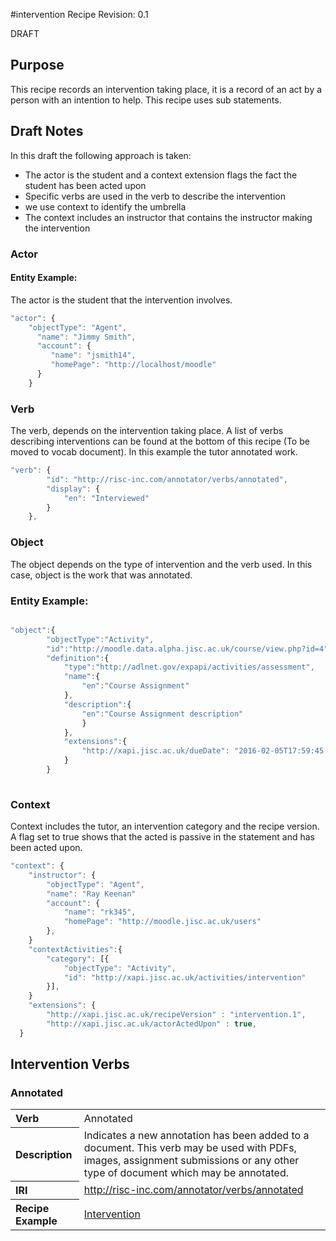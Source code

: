 #intervention Recipe
Revision: 0.1 

DRAFT

## Purpose
This recipe records an intervention taking place, it is a record of an act by a person with an intention to help. This recipe uses sub statements.

## Draft Notes
In this draft the following approach is taken:

- The actor is the student and a context extension flags the fact the student has been acted upon
- Specific verbs are used in the verb to describe the intervention
- we use context to identify the umbrella
- The context includes an instructor that contains the instructor making the intervention


### Actor
 
#### Entity Example:
The actor is the student that the intervention involves.

``` Javascript
"actor": {
	"objectType": "Agent",
      "name": "Jimmy Smith",
      "account": {
         "name": "jsmith14",
         "homePage": "http://localhost/moodle"
      }
	}
```


### Verb

The verb, depends on the intervention taking place. A list of verbs describing interventions can be found at the bottom of this recipe (To be moved to vocab document). In this example the tutor annotated work. 

``` javascript
"verb": {
        "id": "http://risc-inc.com/annotator/verbs/annotated",
        "display": {
            "en": "Interviewed"
        }
    },
```


### Object

The object depends on the type of intervention and the verb used. In this case, object is the work that was annotated.


### Entity Example:
``` javascript

"object":{
		"objectType":"Activity",
		"id":"http://moodle.data.alpha.jisc.ac.uk/course/view.php?id=4",
		"definition":{
			"type":"http://adlnet.gov/expapi/activities/assessment",
			"name":{
				"en":"Course Assignment"
			},
			"description":{
				"en":"Course Assignment description"
				}
			},
			"extensions":{
				"http://xapi.jisc.ac.uk/dueDate": "2016-02-05T17:59:45.000Z"
			}
		}
		
```

### Context

Context includes the tutor, an intervention category and the recipe version. A flag set to true shows that the acted is passive in the statement and has been acted upon.

``` javascript
"context": {
	"instructor": {
		"objectType": "Agent",
		"name": "Ray Keenan"
		"account": {
			"name": "rk345",
			"homePage": "http://moodle.jisc.ac.uk/users"
		},
	}
	"contextActivities":{
		"category": [{
			"objectType": "Activity",
			"id": "http://xapi.jisc.ac.uk/activities/intervention"
		}],
	}
	"extensions": {
		"http://xapi.jisc.ac.uk/recipeVersion" : "intervention.1",
		"http://xapi.jisc.ac.uk/actorActedUpon" : true,
  }
```

## Intervention Verbs

### Annotated
<table>
<tr><th align="left">Verb</th><td>Annotated</td></tr>
<tr><th align="left">Description</th><td>Indicates a new annotation has been added to a document. This verb may be used with PDFs, images, assignment submissions or any other type of document which may be annotated.</td></tr>
<tr><th align="left">IRI</th><td> <a href="http://risc-inc.com/annotator/verbs/annotated">http://risc-inc.com/annotator/verbs/annotated</a> </td></tr>
<tr><th align="left">Recipe Example</th><td> <a href="recipes/intervention.md#verb">Intervention</a> </td></tr>
</table>

